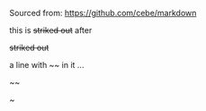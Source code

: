 Sourced from: https://github.com/cebe/markdown

this is ~~striked out~~ after

~~striked out~~

a line with ~~ in it ...

~~

~